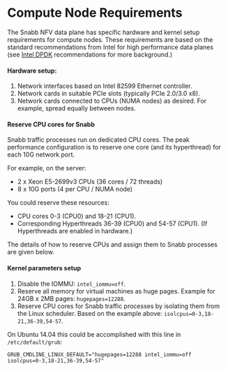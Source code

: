 # Compute Node Requirements

The Snabb NFV data plane has specific hardware and kernel setup
requirements for compute nodes. These requirements are based on the
standard recommendations from Intel for high performance data planes (see
[Intel DPDK](http://dpdk.org/doc/intel/dpdk-start-linux-1.7.0.pdf)
recommendations for more background.)

#### Hardware setup:

1. Network interfaces based on Intel 82599 Ethernet controller.
2. Network cards in suitable PCIe slots (typically PCIe 2.0/3.0 x8).
3. Network cards connected to CPUs (NUMA nodes) as desired. For example,
spread equally between nodes.

#### Reserve CPU cores for Snabb

Snabb traffic processes run on dedicated CPU cores. The peak
performance configuration is to reserve one core (and its hyperthread)
for each 10G network port.

For example, on the server:

* 2 x Xeon E5-2699v3 CPUs (36 cores / 72 threads)
* 8 x 10G ports (4 per CPU / NUMA node)

You could reserve these resources:

* CPU cores 0-3 (CPU0) and 18-21 (CPU1).
* Corresponding Hyperthreads 36-39 (CPU0) and 54-57 (CPU1). (If
  Hyperthreads are enabled in hardware.)

The details of how to reserve CPUs and assign them to Snabb
processes are given below.

#### Kernel parameters setup

1. Disable the IOMMU: `intel_iommu=off`.
2. Reserve all memory for virtual machines as huge pages. Example for
24GB x 2MB pages: `hugepages=12288`.
3. Reserve CPU cores for Snabb traffic processes by isolating them
from the Linux scheduler. Based on the example above:
`isolcpus=0-3,18-21,36-39,54-57`.

On Ubuntu 14.04 this could be accomplished with this line in
`/etc/default/grub`:

    GRUB_CMDLINE_LINUX_DEFAULT="hugepages=12288 intel_iommu=off isolcpus=0-3,18-21,36-39,54-57"
